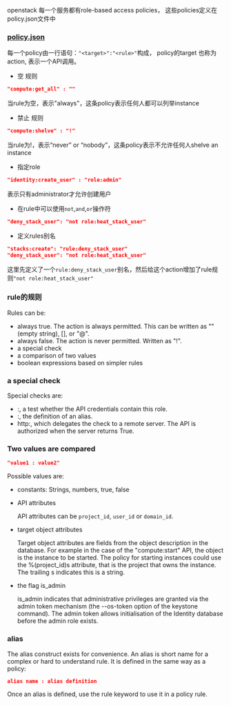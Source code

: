openstack 每一个服务都有role-based access policies， 这些policies定义在policy.json文件中

### [policy.json](https://docs.openstack.org/ocata/config-reference/policy-json-file.html)

每一个policy由一行语句：`"<target>":"<rule>"`构成， policy的target 也称为action, 表示一个API调用。

+ 空 规则

```json
"compute:get_all" : ""
```
当rule为空，表示"always"，这条policy表示任何人都可以列举instance

+ 禁止 规则

```json
"compute:shelve" : "!"
```

当rule为!，表示“never” or “nobody”，这条policy表示不允许任何人shelve an instance

+ 指定role

```json
"identity:create_user" : "role:admin"
```

表示只有administrator才允许创建用户

+ 在rule中可以使用`not`,`and`,`or`操作符

```json
"deny_stack_user": "not role:heat_stack_user"
```

+ 定义rules别名

```json
"stacks:create": "rule:deny_stack_user"
"deny_stack_user": "not role:heat_stack_user"
```
这里先定义了一个`rule:deny_stack_user`别名，然后给这个action增加了rule规则`"not role:heat_stack_user"`

### rule的规则

Rules can be:

+ always true. The action is always permitted. This can be written as "" (empty string), [], or "@".
+ always false. The action is never permitted. Written as "!".
+ a special check
+ a comparison of two values
+ boolean expressions based on simpler rules

### a special check

Special checks are:

+ <role>:<role name>, a test whether the API credentials contain this role.
+ <rule>:<rule name>, the definition of an alias.
+ http:<target URL>, which delegates the check to a remote server. The API is authorized when the server returns True.

### Two values are compared

```json
"value1 : value2"
```

Possible values are:

+ constants: Strings, numbers, true, false
+ API attributes 

  API attributes can be `project_id`, `user_id` or `domain_id`.
  
+ target object attributes

  Target object attributes are fields from the object description in the database. For example in the case of the "compute:start" API, the object is the instance to be started. The policy for starting instances could use the %(project_id)s attribute, that is the project that owns the instance. The trailing s indicates this is a string.
  
+ the flag is_admin

  is_admin indicates that administrative privileges are granted via the admin token mechanism (the --os-token option of the keystone command). The admin token allows initialisation of the Identity database before the admin role exists.
  

### alias

The alias construct exists for convenience. An alias is short name for a complex or hard to understand rule. It is defined in the same way as a policy:

```json
alias name : alias definition
```

Once an alias is defined, use the rule keyword to use it in a policy rule.


